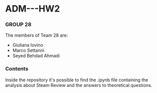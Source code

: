 # ADM---HW2
### GROUP 28
The members of Team 28 are:

* Giuliana Iovino
* Marco Settanni
* Seyed Behdad Ahmadi

### Contents
Inside the repository it's possible to find the .ipynb file containing the analysis about Steam Review and the answers to theoretical questions.
